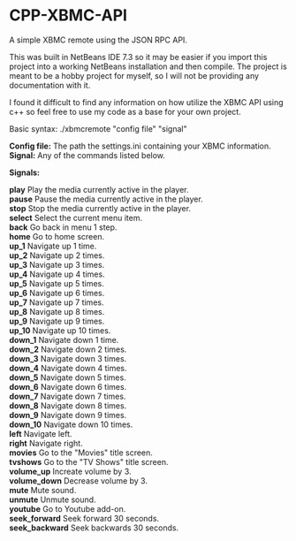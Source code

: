CPP-XBMC-API
============

A simple XBMC remote using the JSON RPC API.

This was built in NetBeans IDE 7.3 so it may be easier if you import this project into a working NetBeans installation and then compile.
The project is meant to be a hobby project for myself, so I will not be providing any documentation with it.

I found it difficult to find any information on how utilize the XBMC API using c++ so feel free to use my code as a base for your own project.

Basic syntax: ./xbmcremote "config file" "signal"

<b>Config file:</b> The path the settings.ini containing your XBMC information.
<b>Signal:</b> Any of the commands listed below.

<b>Signals:</b><br />

<b>play</b>            Play the media currently active in the player.<br />
<b>pause</b>           Pause the media currently active in the player.<br />
<b>stop</b>            Stop the media currently active in the player.<br />
<b>select</b>          Select the current menu item.<br />
<b>back</b>            Go back in menu 1 step.<br />
<b>home</b>            Go to home screen.<br />
<b>up_1</b>            Navigate up 1 time.<br />
<b>up_2</b>            Navigate up 2 times.<br />
<b>up_3</b>            Navigate up 3 times.<br />
<b>up_4</b>            Navigate up 4 times.<br />
<b>up_5</b>            Navigate up 5 times.<br />
<b>up_6</b>            Navigate up 6 times.<br />
<b>up_7</b>            Navigate up 7 times.<br />
<b>up_8</b>            Navigate up 8 times.<br />
<b>up_9</b>            Navigate up 9 times.<br />
<b>up_10</b>           Navigate up 10 times.<br />
<b>down_1</b>          Navigate down 1 time.<br />
<b>down_2</b>          Navigate down 2 times.<br />
<b>down_3</b>          Navigate down 3 times.<br />
<b>down_4</b>          Navigate down 4 times.<br />
<b>down_5</b>          Navigate down 5 times.<br />
<b>down_6</b>          Navigate down 6 times.<br />
<b>down_7</b>          Navigate down 7 times.<br />
<b>down_8</b>          Navigate down 8 times.<br />
<b>down_9</b>          Navigate down 9 times.<br />
<b>down_10</b>         Navigate down 10 times.<br />
<b>left</b>            Navigate left.<br />
<b>right</b>           Navigate right.<br />
<b>movies</b>          Go to the "Movies" title screen.<br />
<b>tvshows</b>         Go to the "TV Shows" title screen.<br />
<b>volume_up</b>       Increate volume by 3.<br />
<b>volume_down</b>     Decrease volume by 3.<br />
<b>mute</b>            Mute sound.<br />
<b>unmute</b>          Unmute sound.<br />
<b>youtube</b>         Go to Youtube add-on.<br />
<b>seek_forward</b>    Seek forward 30 seconds.<br />
<b>seek_backward</b>   Seek backwards 30 seconds.<br />
